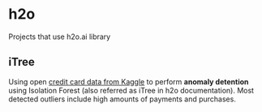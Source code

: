 # h2o
Projects that use h2o.ai library


## iTree 
Using open [credit card data from Kaggle](https://www.kaggle.com/arjunbhasin2013/ccdata) to perform **anomaly detention** using Isolation Forest (also referred as iTree in h2o documentation). Most detected outliers include high amounts of payments and purchases. 
